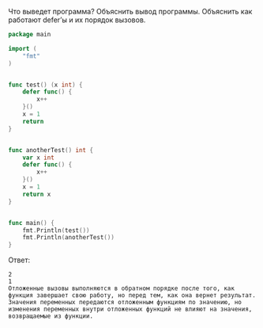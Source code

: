 Что выведет программа? Объяснить вывод программы. Объяснить как работают defer’ы и их порядок вызовов.

```go
package main

import (
	"fmt"
)


func test() (x int) {
	defer func() {
		x++
	}()
	x = 1
	return
}


func anotherTest() int {
	var x int
	defer func() {
		x++
	}()
	x = 1
	return x
}


func main() {
	fmt.Println(test())
	fmt.Println(anotherTest())
}
```

Ответ:
```
2
1
Отложенные вызовы выполняются в обратном порядке после того, как функция завершает свою работу, но перед тем, как она вернет результат. Значения переменных передаются отложенным функциям по значению, но изменения переменных внутри отложенных функций не влияют на значения, возвращаемые из функции.

```
